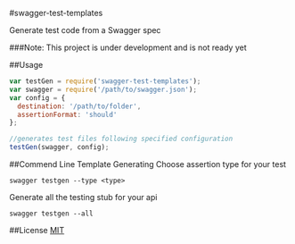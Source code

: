 #swagger-test-templates

Generate test code from a Swagger spec

###Note: This project is under development and is not ready yet

##Usage

```javascript
var testGen = require('swagger-test-templates');
var swagger = require('/path/to/swagger.json');
var config = {
  destination: '/path/to/folder',
  assertionFormat: 'should'
};

//generates test files following specified configuration
testGen(swagger, config);
```

##Commend Line Template Generating
Choose assertion type for your test
```shell
swagger testgen --type <type>
```

Generate all the testing stub for your api
```shell
swagger testgen --all
```
##License
[MIT](/LICENSE)